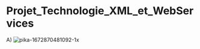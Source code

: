# Projet_Technologie_XML_et_WebServices

A)
![pika-1672870481092-1x](https://user-images.githubusercontent.com/58442199/210660201-3d34af0f-0ef9-46c1-9f61-b7c8953173d1.png)

